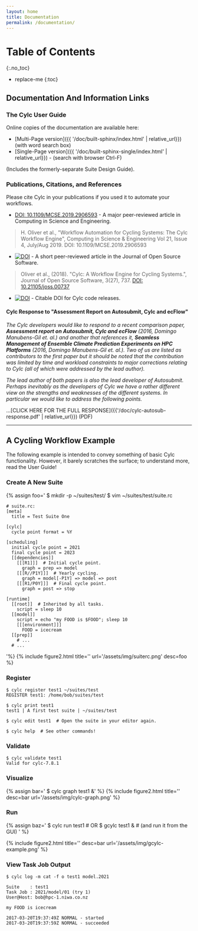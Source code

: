```yaml
---
layout: home
title: Documentation
permalink: /documentation/
---
```

# Table of Contents
{:.no_toc}

* replace-me
{:toc}

## Documentation And Information Links

### The Cylc User Guide

Online copies of the documentation are available here:

* [Multi-Page version]({{ '/doc/built-sphinx/index.html' | relative_url}}) (with word search box)
* [Single-Page version]({{ '/doc/built-sphinx-single/index.html' | relative_url}}) - (search with browser Ctrl-F)

(Includes the formerly-separate Suite Design Guide).

### Publications, Citations, and References

Please cite Cylc in your publications if you used it to automate your workflows.

* [DOI: 10.1109/MCSE.2019.2906593](https://doi.org/10.1109/MCSE.2019.2906593) -
     A major peer-reviewed article in Computing in Science and Engineering.

> H. Oliver et al., "Workflow Automation for Cycling Systems: The Cylc Workflow Engine",
> Computing in Science & Engineering Vol 21, Issue 4, July/Aug 2019.
> DOI: 10.1109/MCSE.2019.2906593

* [![DOI](http://joss.theoj.org/papers/10.21105/joss.00737/status.svg)](https://doi.org/10.21105/joss.00737) -
   A short peer-reviewed article in the Journal of Open Source Software.

> Oliver et al., (2018). "Cylc: A Workflow Engine for Cycling Systems.",
> Journal of Open Source Software, 3(27), 737.
> [DOI: 10.21105/joss.00737](https://doi.org/10.21105/joss.00737)

* [![DOI](https://zenodo.org/badge/1836229.svg)](https://zenodo.org/badge/latestdoi/1836229) -
   Citable DOI for Cylc code releases.

#### Cylc Response to "Assessment Report on Autosubmit, Cylc and ecFlow"

*The Cylc developers would like to respond to a recent comparison paper,
__Assessment report on Autosubmit, Cylc and ecFlow__ (2016, Domingo Manubens-Gil
et. al.) and another that references it, __Seamless Management of Ensemble
Climate Prediction Experiments on HPC Platforms__ (2016, Domingo Manubens-Gil
et. al.).  Two of us are listed as contributors to the first paper but it should
be noted that the contribution was limited by time and workload constraints to
major corrections relating to Cylc (all of which were addressed by the lead
author).*

*The lead author of both papers is also the lead developer of Autosubmit.
Perhaps inevitably as the developers of Cylc we have a rather different view on
the strengths and weaknesses of the different systems.  In particular we would
like to address the following points.*

...[CLICK HERE FOR THE FULL RESPONSE]({{'/doc/cylc-autosub-response.pdf' | relative_url}}) (PDF)

---

## A Cycling Workflow Example

The following example is intended to convey something of basic Cylc
functionality. However, it barely scratches the surface; to understand more,
read the User Guide!

### Create A New Suite

{% assign foo='    $ mkdir -p ~/suites/test/
    $ vim ~/suites/test/suite.rc

    # suite.rc:
    [meta]
      title = Test Suite One

    [cylc]
      cycle point format = %Y

    [scheduling]
      initial cycle point = 2021
      final cycle point = 2023
      [[dependencies]]
        [[[R1]]]  # Initial cycle point.
          graph = prep => model
        [[[R//P1Y]]]  # Yearly cycling.
          graph = model[-P1Y] => model => post
        [[[R1/P0Y]]]  # Final cycle point.
          graph = post => stop

    [runtime]
      [[root]]  # Inherited by all tasks.
        script = sleep 10
      [[model]]
        script = echo "my FOOD is $FOOD"; sleep 10
        [[[environment]]]
          FOOD = icecream
      [[prep]]
        # ...
      # ...
'%}
{% include figure2.html title='' url='/assets/img/suiterc.png' desc=foo %}

### Register

    $ cylc register test1 ~/suites/test
    REGISTER test1: /home/bob/suites/test

    $ cylc print test1
    test1 | A first test suite | ~/suites/test

    $ cylc edit test1  # Open the suite in your editor again.

    $ cylc help  # See other commands!

### Validate

    $ cylc validate test1
    Valid for cylc-7.8.1


### Visualize

{% assign bar='   $ cylc graph test1 &' %}
{% include figure2.html title='' desc=bar url='/assets/img/cylc-graph.png' %}

### Run

{% assign baz='
    $ cylc run test1
        # OR
    $ gcylc test1 &  # (and run it from the GUI)
' %}

{% include figure2.html title='' desc=bar url='/assets/img/gcylc-example.png' %}

### View Task Job Output

    $ cylc log -m cat -f o test1 model.2021

    Suite    : test1
    Task Job : 2021/model/01 (try 1)
    User@Host: bob@hpc-1.niwa.co.nz

    my FOOD is icecream

    2017-03-20T19:37:49Z NORMAL - started
    2017-03-20T19:37:59Z NORMAL - succeeded
